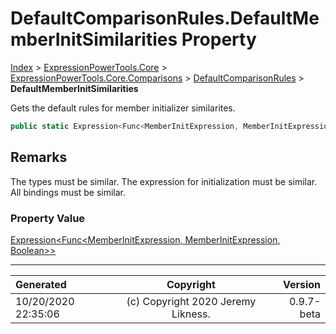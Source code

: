 ﻿# DefaultComparisonRules.DefaultMemberInitSimilarities Property

[Index](../index.md) > [ExpressionPowerTools.Core](ExpressionPowerTools.Core.a.md) > [ExpressionPowerTools.Core.Comparisons](ExpressionPowerTools.Core.Comparisons.n.md) > [DefaultComparisonRules](ExpressionPowerTools.Core.Comparisons.DefaultComparisonRules.cs.md) > **DefaultMemberInitSimilarities**

Gets the default rules for member initializer similarites.

```csharp
public static Expression<Func<MemberInitExpression, MemberInitExpression, Boolean>> DefaultMemberInitSimilarities { get; }
```

## Remarks

The types must be similar. The expression for initialization must
            be similar. All bindings must be similar.

### Property Value

 [Expression&lt;Func&lt;MemberInitExpression, MemberInitExpression, Boolean>>](https://docs.microsoft.com/dotnet/api/system.linq.expressions.expression-1) 


---

| Generated | Copyright | Version |
| :-- | :-: | --: |
| 10/20/2020 22:35:06 | (c) Copyright 2020 Jeremy Likness. | 0.9.7-beta |
